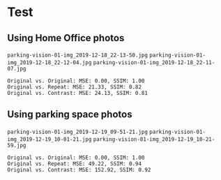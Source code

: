 # Test

## Using Home Office photos

`parking-vision-01-img_2019-12-18_22-13-50.jpg`
`parking-vision-01-img_2019-12-18_22-12-04.jpg`
`parking-vision-01-img_2019-12-18_22-11-07.jpg`

```
Original vs. Original: MSE: 0.00, SSIM: 1.00
Original vs. Repeat: MSE: 21.33, SSIM: 0.82
Original vs. Contrast: MSE: 24.13, SSIM: 0.81
```

## Using parking space photos

`parking-vision-01-img_2019-12-19_09-51-21.jpg`
`parking-vision-01-img_2019-12-19_10-01-21.jpg`
`parking-vision-01-img_2019-12-19_10-21-59.jpg`

```
Original vs. Original: MSE: 0.00, SSIM: 1.00
Original vs. Repeat: MSE: 49.22, SSIM: 0.94
Original vs. Contrast: MSE: 152.92, SSIM: 0.92
```